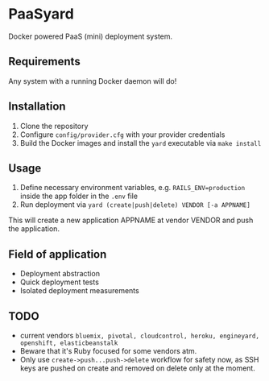 # PaaSyard
Docker powered PaaS (mini) deployment system.

## Requirements
Any system with a running Docker daemon will do!

## Installation
1. Clone the repository
2. Configure `config/provider.cfg` with your provider credentials
3. Build the Docker images and install the `yard` executable via `make install`

## Usage
1. Define necessary environment variables, e.g. `RAILS_ENV=production` inside the app folder in the `.env` file
2. Run deployment via `yard (create|push|delete) VENDOR [-a APPNAME]`

This will create a new application APPNAME at vendor VENDOR and push the application.

## Field of application
- Deployment abstraction
- Quick deployment tests
- Isolated deployment measurements

## TODO
- current vendors `bluemix, pivotal, cloudcontrol, heroku, engineyard, openshift, elasticbeanstalk`
- Beware that it's Ruby focused for some vendors atm.
- Only use `create->push...push->delete` workflow for safety now, as SSH keys are pushed on create and removed on delete only at the moment.


